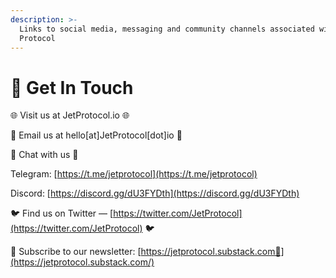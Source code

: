 ```yaml
---
description: >-
  Links to social media, messaging and community channels associated with Jet
  Protocol
---
```


# 🚀 Get In Touch

🌐  Visit us at JetProtocol.io 🌐&#x20;

📩  Email us at hello\[at]JetProtocol\[dot]io 📩 &#x20;

💬 Chat with us 💬

Telegram: [https://t.me/jetprotocol](https://t.me/jetprotocol)

Discord: [https://discord.gg/dU3FYDth](https://discord.gg/dU3FYDth)

🐦 Find us on Twitter — [https://twitter.com/JetProtocol](https://twitter.com/JetProtocol) 🐦&#x20;

📰 Subscribe to our newsletter: [https://jetprotocol.substack.com📰](https://jetprotocol.substack.com/)

